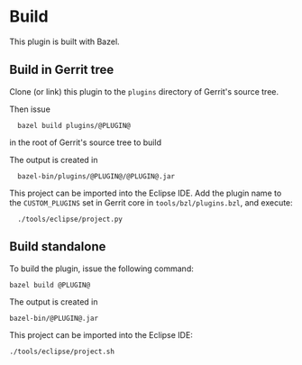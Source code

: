 Build
=====

This plugin is built with Bazel.

Build in Gerrit tree
--------------------

Clone (or link) this plugin to the `plugins` directory of Gerrit's source tree.

Then issue

```
  bazel build plugins/@PLUGIN@
```

in the root of Gerrit's source tree to build

The output is created in

```
  bazel-bin/plugins/@PLUGIN@/@PLUGIN@.jar
```

This project can be imported into the Eclipse IDE.
Add the plugin name to the `CUSTOM_PLUGINS` set in
Gerrit core in `tools/bzl/plugins.bzl`, and execute:

```
  ./tools/eclipse/project.py
```

Build standalone
----------------

To build the plugin, issue the following command:

```
bazel build @PLUGIN@
```

The output is created in

```
bazel-bin/@PLUGIN@.jar
```

This project can be imported into the Eclipse IDE:

```
./tools/eclipse/project.sh
```
